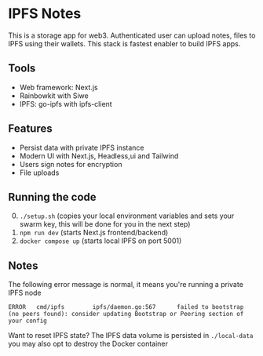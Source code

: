# IPFS Notes

This is a storage app for web3. Authenticated user can upload notes, files to IPFS using their wallets. This stack is fastest enabler to build IPFS apps.

## Tools

- Web framework: Next.js
- Rainbowkit with Siwe
- IPFS: go-ipfs with ipfs-client

## Features

- Persist data with private IPFS instance
- Modern UI with Next.js, Headless,ui and Tailwind
- Users sign notes for encryption
- File uploads

## Running the code

0. `./setup.sh` (copies your local environment variables and sets your swarm key, this will be done for you in the next step)
1. `npm run dev` (starts Next.js frontend/backend)
2. `docker compose up` (starts local IPFS on port 5001)

## Notes

The following error message is normal, it means you're running a private IPFS node

```text
ERROR   cmd/ipfs        ipfs/daemon.go:567      failed to bootstrap (no peers found): consider updating Bootstrap or Peering section of your config
```

Want to reset IPFS state? The IPFS data volume is persisted in `./local-data` you may also opt to destroy the Docker container
